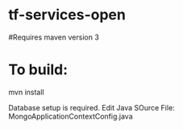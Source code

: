 # tf-services-open

#Requires maven version 3

# To build:
mvn install

Database setup is required. Edit Java SOurce File: MongoApplicationContextConfig.java


